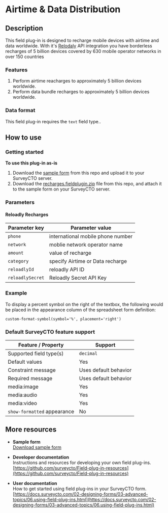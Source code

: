 # Airtime & Data Distribution

## Description

This field plug-in is designed to recharge mobile devices with airtime and data worldwide. With it's [Relodaly](https://reloadly.com) API integration you have borderless recharges of 5 billion devices covered by 630 mobile operator networks in over 150 countries

### Features

1. Perform airtime reacharges to approximately 5 billion devices worldwide.
1. Perform data bundle recharges to approximately 5 billion devices worldwide.

### Data format

This field plug-in requires the `text` field type..

## How to use

### Getting started

**To use this plug-in as-is**

1. Download the [sample form]() from this repo and upload it to your SurveyCTO server.
1. Download the [recharges.fieldplugin.zip]() file from this repo, and attach it to the sample form on your SurveyCTO server.

### Parameters
#### Reloadly Recharges

| Parameter key | Parameter value |
| --- | --- |
| `phone` | international mobile phone number|
| `network` | moblie network operator name|
| `amount` | value of recharge|
| `category` | specify Airtime or Data recharge|
| `reloadlyId` | reloadly API ID|
| `reloadlySecret` | Reloadly Secret API Key|


### Example
To display a percent symbol on the right of the textbox, the following would be placed in the appearance column of the spreadsheet form definition:

`custom-format-symbol(symbol='%', placement='right')`

### Default SurveyCTO feature support

| Feature / Property | Support |
| --- | --- |
| Supported field type(s) | `decimal`|
| Default values | Yes |
| Constraint message | Uses default behavior |
| Required message | Uses default behavior |
| media:image | Yes |
| media:audio | Yes |
| media:video | Yes |
| `show-formatted` appearance | No |

## More resources

* **Sample form**   
[Download sample form](https://github.com/surveycto/format-symbol/raw/master/extras/sample-form/Sample%20form%20-%20Format%20symbol%20field%20plug-in.xlsx)  

* **Developer documentation**  
Instructions and resources for developing your own field plug-ins.  
[https://github.com/surveycto/Field-plug-in-resources](https://github.com/surveycto/Field-plug-in-resources)

* **User documentation**  
How to get started using field plug-ins in your SurveyCTO form.  
[https://docs.surveycto.com/02-designing-forms/03-advanced-topics/06.using-field-plug-ins.html](https://docs.surveycto.com/02-designing-forms/03-advanced-topics/06.using-field-plug-ins.html)
